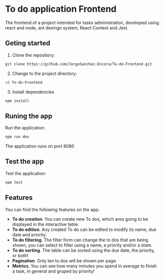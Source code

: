 # To do application Frontend
The frontend of a project intended for tasks administration, developed using react and node, ant desingn system, React Context and Jest.

## Geting started
1. Clone the repository:
   
```bash
git clone https://github.com/JorgeSanchez-Encora/To-do-Frontend.git
```

2. Change to the project directory:
   
```bash
cd To-do-Frontend
```

3. Install dependencies
```bash
npm install
```


## Runing the app
Run the application:

```bash
npm run dev
```

The application runs on port 8080

## Test the app
Test the application:

```bash
npm test
```

## Features
You can find the following features on the app:

- **To do creation**. You can create new To dos, which area going to be displayed in the interactive table.
- **To do edition**. Any created To do can be edited to modify its name, due date and priority.
- **To do filtering**. The filter form can change the to dos that are being shown, you can select to filter using a name, a priority and/or a state.
- **To do sorting**. The table can be sorted using the due date, the priority, or both!
- **Pagination**. Only ten to dos will be shown per page.
- **Metrics**. You can see how many minutes you spend in average to finish a task, in general and gruped by priority!
